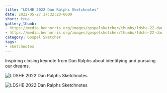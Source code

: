 ```yaml
---
title: "LDSHE 2022 Dan Ralphs Sketchnotes"
date: 2022-05-27 17:32:23-0600
short: true
gallery_thumb: 
- https://media.bennorris.org/images/gospelsketcher/thumbs/ldshe-22-dan-ralphs-01.jpg
- https://media.bennorris.org/images/gospelsketcher/thumbs/ldshe-22-dan-ralphs-02.jpg
category: Gospel Sketcher
tags:
- sketchnotes
---
```


Inspiring closing keynote from Dan Ralphs about identifying and pursuing our dreams.

![LDSHE 2022 Dan Ralphs Sketchnotes](https://media.bennorris.org/images/gospelsketcher/ldshe/2022/ldshe-22-dan-ralphs-01.jpg)

![LDSHE 2022 Dan Ralphs Sketchnotes](https://media.bennorris.org/images/gospelsketcher/ldshe/2022/ldshe-22-dan-ralphs-02.jpg)
